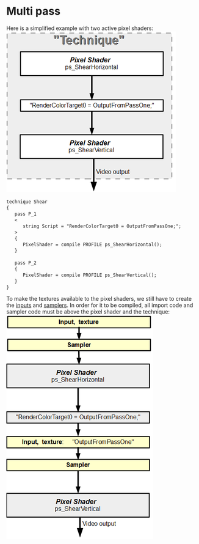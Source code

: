 # Multi pass

Here is a simplified example with two active pixel shaders:  
![](images/multipass01.png)  
``` Code
technique Shear
{
   pass P_1
   <
      string Script = "RenderColorTarget0 = OutputFromPassOne;";
   > 
   {
      PixelShader = compile PROFILE ps_ShearHorizontal();
   }

   pass P_2
   {
      PixelShader = compile PROFILE ps_ShearVertical();
   }
}
```

To make the textures available to the pixel shaders, we still have to create the [inputs](../Inputs.md ) and [samplers](../Samplers/README.md ). In order for it to be compiled, all import code and sampler code must be above the pixel shader and the technique:
![](images/multipass02.png )

